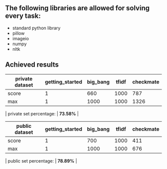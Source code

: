 ## The following libraries are allowed for solving every task:

- standard python library
- pillow
- imageio
- numpy
- nltk


## Achieved results



| **private dataset** | getting_started | big_bang | tfidf | checkmate |
|---------------------|-----------------|----------|-------|-----------|
| score               | 1               | 660      | 1000  | 787       |
| max                 | 1               | 1000     | 1000  | 1326      |

| private set percentage: | **73.58%** |



| **public dataset**  | getting_started | big_bang | tfidf | checkmate |
|---------------------|-----------------|----------|-------|-----------|
| score               | 1               | 700      | 1000  | 411       |
| max                 | 1               | 1000     | 1000  | 676       |

| public set percentage:  | **78.89%** |